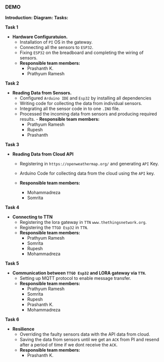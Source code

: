 ### DEMO

__Introduction:__
__Diagram:__
__Tasks:__

  __Task 1__
-   **Hardware Configuratuion.** 
    - Installation of `PI` OS in the gateway. 
    - Connecting all the sensors to    `ESP32`.      
    - Fixing `ESP32` on the breadboard and completing the wiring of sensors.
     - **Responsible team members:**
        - Prashanth K.
        - Prathyum Ramesh

__Task 2__    
-   **Reading Data from Sensors.** 
       - Configured   `Arduino IDE` and `Esp32` by installing all dependencies
       - Writing code for collecting the data from individual sensors.
       - Integrating all the sensor code in to one  `.INO` file.
       - Processed the incoming data from sensors and producing required results.
        - **Responsible team members:**
          - Prathyum Ramesh
          - Rupesh 
          - Prashanth
    
__Task 3__  
-   **Reading Data from Cloud API**
    - Registering in `https://openweathermap.org/` and generating `API` Key. 
    - Arduino Code for collecting data from the cloud using the `API` key.
  

    - **Responsible team members:**
        - Mohammadreza
        - Somrita

__Task 4__  
-   **Connecting to TTN**
    - Registering the  lora gateway in `TTN` `www.thethingsnetwork.org`.
    - Registering the `TTGO Esp32` in `TTN`.
    - **Responsible team members:**
        - Prathyum Ramesh
        - Somrita
        - Rupesh
        - Mohammadreza 

__Task 5__  
-   **Communication between `TTGO Esp32`  and LORA gateway via `TTN`.**
    -   Setting up MQTT protocol to enable message transfer.
    - **Responsible team members:**
        - Prathyum Ramesh
        - Somrita
        - Rupesh
        - Prashanth K.
        - Mohammadreza 

 
__Task 6__  
-   **Resilience** 
    -  Overriding the faulty sensors data with the API data from cloud.
    -  Saving the data from sensors until we get an `ACK` from PI and resend after a period of time if we dont receive the `ACK`.
    - **Responsible team members:**
        - Prashanth K.


